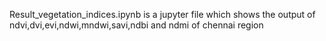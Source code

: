 Result_vegetation_indices.ipynb is a jupyter file which shows the output of ndvi,dvi,evi,ndwi,mndwi,savi,ndbi and ndmi of chennai region 
